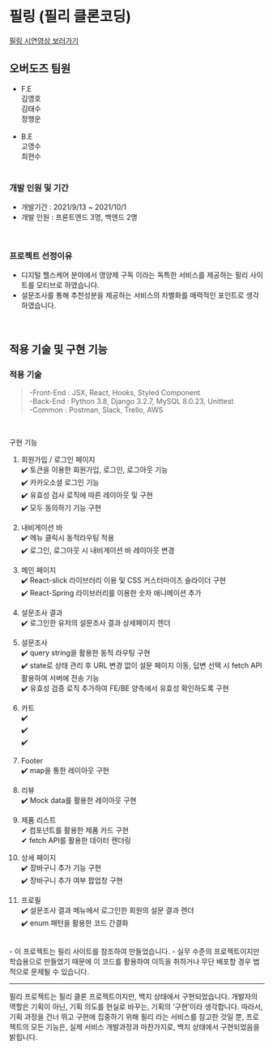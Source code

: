 # 필링 (필리 클론코딩)
<a href="https://www.youtube.com/watch?v=n1NpDX8b3RY&ab_channel=%EA%B9%80%EC%98%81%ED%98%B8">필링 시연영상 보러가기</a>
## 오버도즈 팀원

- F.E<br>
  김영호<br>
  김태수<br>
  정행운<br>
  <br>
- B.E<br>
  고영수<br>
  최현수<br>
  <br>

### 개발 인원 및 기간

- 개발기간 : 2021/9/13 ~ 2021/10/1
- 개발 인원 : 프론트엔드 3명, 백엔드 2명

<br>

### 프로젝트 선정이유

- 디지털 헬스케어 분야에서 영양제 구독 이라는 독특한 서비스를 제공하는 필리 사이트를 모티브로 하였습니다. 
- 설문조사를 통해 추천성분을 제공하는 서비스의 차별화를 매력적인 포인트로 생각하였습니다.

<br>

## 적용 기술 및 구현 기능

### 적용 기술

> -Front-End : JSX, React, Hooks, Styled Component<br>
> -Back-End : Python 3.8, Django 3.2.7, MySQL 8.0.23, Unittest<br>
> -Common : Postman, Slack, Trello, AWS

<br>

구현 기능

1. 회원가입 / 로그인 페이지<br>
✔️ 토큰을 이용한 회원가입, 로그인, 로그아웃 기능<br>
✔️ 카카오소셜 로그인 기능<br>
✔️ 유효성 검사 로직에 따른 레이아웃 및 구현<br>
✔️ 모두 동의하기 기능 구현<br>

2. 내비게이션 바<br>
✔️ 메뉴 클릭시 동적라우팅 적용<br>
✔️ 로그인, 로그아웃 시 내비게이션 바 레이아웃 변경<br>

3. 메인 페이지<br>
✔️ React-slick 라이브러리 이용 및 CSS 커스터마이즈 슬라이더 구현<br>
✔️ React-Spring 라이브러리를 이용한 숫자 애니메이션 추가<br>

4. 설문조사 결과<br>
✔️ 로그인한 유저의 설문조사 결과 상세페이지 렌더<br>

5. 설문조사<br>
✔️ query string을 활용한 동적 라우팅 구현<br>
✔️ state로 상태 관리 후 URL 변경 없이 설문 페이지 이동, 답변 선택 시 fetch API 활용하여 서버에 전송 기능<br>
✔️ 유효성 검증 로직 추가하여 FE/BE 양측에서 유효성 확인하도록 구현<br>


6. 카트<br>
✔️ <br>
✔️<br>
✔️<br>

7. Footer <br>
✔️ map을 통한 레이아웃 구현 <br>

8. 리뷰<br>
✔️ Mock data를 활용한 레이아웃 구현 <br>

9. 제품 리스트<br>
✔ 컴포넌트를 활용한 제품 카드 구현 <br>
✔ fetch API를 활용한 데이터 렌더링 <br>

10. 상세 페이지<br>
✔️ 장바구니 추가 기능 구현 <br>
✔️ 장바구니 추가 여부 팝업창 구현 <br>

11. 프로필<br>
✔️ 설문조사 결과 메뉴에서 로그인한 회원의 설문 결과 렌더 <br>
✔️ enum 패턴을 활용한 코드 간결화 <br>

<br>
- 이 프로젝트는 필리 사이트를 참조하여 만들었습니다.
- 실무 수준의 프로젝트이지만 학습용으로 만들었기 때문에 이 코드를 활용하여 이득을 취하거나 무단 배포할 경우 법적으로 문제될 수 있습니다.

<hr />
필리 프로젝트는 필리 클론 프로젝트이지만, 백지 상태에서 구현되었습니다. 개발자의 역할은 기획이 아닌, 기획 의도를 현실로 바꾸는, 기획의 ‘구현’이라 생각합니다. 따라서, 기획 과정을 건너 뛰고 구현에 집중하기 위해 필리 라는 서비스를 참고한 것일 뿐, 프로젝트의 모든 기능은, 실제 서비스 개발과정과 마찬가지로, 백지 상태에서 구현되었음을 밝힙니다.
